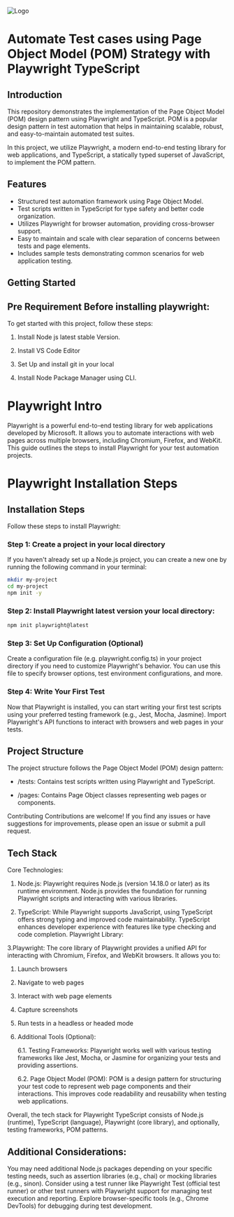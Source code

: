 ![Logo](https://eadn-wc04-1926448.nxedge.io/cdn/media/logo/stores/1/logo.png)


# Automate Test cases using Page Object Model (POM) Strategy with Playwright TypeScript

## Introduction

This repository demonstrates the implementation of the Page Object Model (POM) design pattern using Playwright and TypeScript. POM is a popular design pattern in test automation that helps in maintaining scalable, robust, and easy-to-maintain automated test suites.

In this project, we utilize Playwright, a modern end-to-end testing library for web applications, and TypeScript, a statically typed superset of JavaScript, to implement the POM pattern.

## Features

- Structured test automation framework using Page Object Model.
- Test scripts written in TypeScript for type safety and better code organization.
- Utilizes Playwright for browser automation, providing cross-browser support.
- Easy to maintain and scale with clear separation of concerns between tests and page elements.
- Includes sample tests demonstrating common scenarios for web application testing.

## Getting Started 

## Pre Requirement Before installing playwright:

To get started with this project, follow these steps:

1. Install Node js latest stable Version.
   
2. Install VS Code Editor

3. Set Up and install git in your local

4. Install Node Package Manager using CLI.
   

# Playwright Intro

Playwright is a powerful end-to-end testing library for web applications developed by Microsoft. It allows you to automate interactions with web pages across multiple browsers, including Chromium, Firefox, and WebKit. This guide outlines the steps to install Playwright for your test automation projects.

# Playwright Installation Steps

## Installation Steps

Follow these steps to install Playwright:

### Step 1: Create a project in your local directory

If you haven't already set up a Node.js project, you can create a new one by running the following command in your terminal:

```bash
mkdir my-project
cd my-project
npm init -y
```

### Step 2: Install Playwright latest version your local directory:

```bash
npm init playwright@latest
```

### Step 3: Set Up Configuration (Optional)

Create a configuration file (e.g. playwright.config.ts) in your project directory if you need to customize Playwright's behavior. You can use this file to specify browser options, test environment configurations, and more.

### Step 4: Write Your First Test

Now that Playwright is installed, you can start writing your first test scripts using your preferred testing framework (e.g., Jest, Mocha, Jasmine). Import Playwright's API functions to interact with browsers and web pages in your tests.


## Project Structure

The project structure follows the Page Object Model (POM) design pattern:

- /tests: Contains test scripts written using Playwright and TypeScript.
  
- /pages: Contains Page Object classes representing web pages or components.

Contributing
Contributions are welcome! If you find any issues or have suggestions for improvements, please open an issue or submit a pull request.


## Tech Stack

Core Technologies:

1. Node.js: Playwright requires Node.js (version 14.18.0 or later) as its runtime environment. Node.js provides the foundation for running Playwright scripts and interacting with various libraries.

2. TypeScript: While Playwright supports JavaScript, using TypeScript offers strong typing and improved code maintainability. TypeScript enhances developer experience with features like type checking and code completion.
Playwright Library:

3.Playwright: The core library of Playwright provides a unified API for interacting with Chromium, Firefox, and WebKit browsers. It allows you to:

1. Launch browsers
2. Navigate to web pages
3. Interact with web page elements
4. Capture screenshots
5. Run tests in a headless or headed mode
6. Additional Tools (Optional):

    6.1. Testing Frameworks: Playwright works well with various testing frameworks like Jest, Mocha, or Jasmine for organizing your tests and providing assertions.

    6.2. Page Object Model (POM): POM is a design pattern for structuring your test code to represent web page components and their interactions. This improves code readability and reusability when testing web applications.

<!--- 3. Axe Builder (Accessibility Testing): The @axe-core/playwright library (Axe Builder) integrates with Playwright for automated accessibility testing. It helps you analyze web pages for WCAG (Web Content Accessibility Guidelines) compliance.
-->
Overall, the tech stack for Playwright TypeScript consists of Node.js (runtime), TypeScript (language), Playwright (core library), and optionally, testing frameworks, POM patterns<!---, and Axe Builder for accessibility testing-->.

## Additional Considerations:

You may need additional Node.js packages depending on your specific testing needs, such as assertion libraries (e.g., chai) or mocking libraries (e.g., sinon).
Consider using a test runner like Playwright Test (official test runner) or other test runners with Playwright support for managing test execution and reporting.
Explore browser-specific tools (e.g., Chrome DevTools) for debugging during test development.